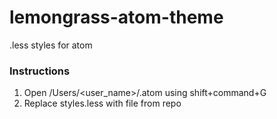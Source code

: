 # lemongrass-atom-theme
.less styles for atom


### Instructions

1. Open /Users/<user_name>/.atom using shift+command+G
2. Replace styles.less with file from repo

